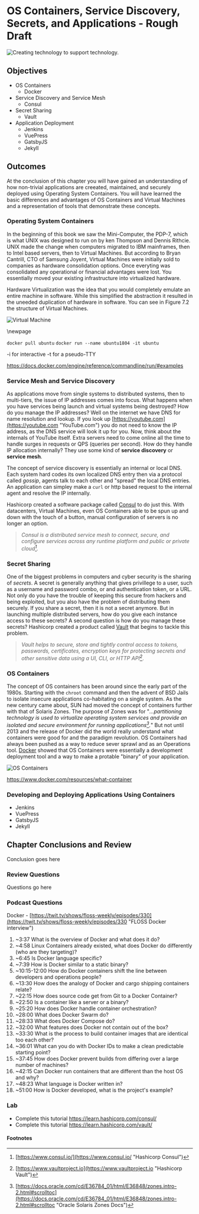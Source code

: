 # OS Containers, Service Discovery, Secrets, and Applications - Rough Draft
![*Creating technology to support technology.*](images/Chapter-Header/Chapter-14/tech_loops-2.png "Tech Loops")

## Objectives

* OS Containers
  + Docker
* Service Discovery and Service Mesh
  + Consul
* Secret Sharing
  + Vault
* Application Deployment
  + Jenkins
  + VuePress
  + GatsbyJS
  + Jekyll

## Outcomes

At the conclusion of this chapter you will have gained an understanding of how non-trivial applications are creeated, maintained, and securely deployed using Operating System Containers.  You will have learned the basic differences and advantages of OS Containers and Virtual Machines and a representation of tools that demonstrate these concepts. 

### Operating System Containers

In the beginning of this book we saw the Mini-Computer, the PDP-7, which is what UNIX was designed to run on by ken Thompson and Dennis Rithcie.  UNIX made the change when computers migrated to IBM mainframes, then to Intel based servers, then to Virtual Machines.  But according to Bryan Cantrill, CTO of Samsung Joyent, Virtual Machines were initially sold to companies as hardware consolidation options.  Once everyting was consolidated any operational or financial advantages were lost.  You essentially moved your existing infrastructure into virtualized hardware.  

Hardware Virtualization was the idea that you would completely emulate an entire machine in software.  While this simplified the abstraction it resulted in the uneeded duplication of hardware in software.  You can see in Figure 7.2 the structure of Virtual Machines.

![*Virtual Machine*](images/Chapter-14/docker/container-vm-whatcontainer_2.png "Virtual Machine Diagram")

\newpage

```docker pull ubuntu```
```docker run --name ubuntu1804 -it ubuntu```

-i for interactive -t for a pseudo-TTY  

https://docs.docker.com/engine/reference/commandline/run/#examples


### Service Mesh and Service Discovery

As applications move from single systems to distributed systems, then to multi-tiers, the issue of IP addresses comes into focus.  What happens when you have services being launch and virtual systems being destroyed?  How do you manage the IP addresses?  Well on the internet we have DNS for name resolution and lookup.  If you look up [https://youtube.com](https://youtube.com "YouTube.com") you do not need to know the IP address, as the DNS service will look it up for you.  Now, think about the internals of YouTube itself.  Extra servers need to come online all the time to handle surges in requests or QPS (queries per second).  How do they handle IP allocation internally?  They use some kind of **service discovery** or **service mesh**.  

The concept of service discovery is essentially an internal or local DNS.  Each system hard codes its own localized DNS entry then via a protocol called *gossip*, agents talk to each other and "spread" the local DNS entries.  An application can simpley make a ```curl``` or http based request to the internal agent and resolve the IP internally.

Hashicorp created a software package called [Consul](https://www.consul.io "Consul") to do just this.  With datacenters, Virtual Machines, even OS Containers able to be spun up and down with the touch of a button, manual configuration of servers is no longer an option.  

> *Consul is a distributed service mesh to connect, secure, and configure services across any runtime platform and public or private cloud[^157].*

### Secret Sharing

One of the biggest problems in computers and cyber security is the sharing of *secrets*.  A secret is generally anything that gives privillege to a user, such as a username and password combo, or and authentication token, or a URL. Not only do you have the trouble of keeping this secure from hackers and being exploited, but you also have the problem of distributing them securely.  If you share a secret, then it is not a secret anymore.  But in launching multiple distributed servers, how do you give each instance access to these secrets?  A second question is how do you manage these secrets? Hashicorp created a product called [Vault](https://www.vaultproject.io "Hashicorp Vault") that begins to tackle this problem.

> *Vault helps to secure, store and tightly control access to tokens, passwords, certificates, encryption keys for protecting secrets and other sensitive data using a UI, CLI, or HTTP API[^158]*.

### OS Containers
  
The concept of OS containers has been around since the early part of the 1980s.  Starting with the ```chroot``` command and then the advent of BSD Jails to isolate insecure applications co-habitating on a single system.  As the new century came about, SUN had moved the concept of containers further with that of Solaris Zones.  The purpose of Zones was for "*...partitioning technology is used to virtualize operating system services and provide an isolated and secure environment for running applications[^159].*"  But not until 2013 and the release of Docker did the world really understand what containers were good for and the paradigm revolution.  OS Containers had always been pushed as a way to reduce sever sprawl and as an Operations tool.  [Docker](https://docker.io "Docker") showed that OS Containers were essentially a development deployment tool and a way to make a protable "binary" of your application.  

![*OS Containers*](images/Chapter-14/docker/docker-containerized-appliction-blue-border_2.png "docker containerized appliction")

https://www.docker.com/resources/what-container

### Developing and Deploying Applications Using Containers

+ Jenkins
+ VuePress
+ GatsbyJS
+ Jekyll

## Chapter Conclusions and Review

Conclusion goes here

### Review Questions

Questions go here

### Podcast Questions

Docker - [https://twit.tv/shows/floss-weekly/episodes/330](https://twit.tv/shows/floss-weekly/episodes/330 "FLOSS Docker interview")

1. ~3:37 What is the overview of Docker and what does it do?
1. ~4:58 Linux Containers already existed, what does Docker do differently (who are they targeting)?
1. ~6:45 Is Docker language specific?
1. ~7:39 How is Docker similar to a static binary?
1. ~10:15-12:00 How do Docker containers shift the line between developers and operations people?
1. ~13:30 How does the analogy of Docker and cargo shipping containers relate?
1. ~22:15 How does source code get from Git to a Docker Container?
1. ~22:50 Is a container like a server or a binary?
1. ~25:20 How does Docker handle container orchestration?
1. ~28:00 What does Docker Swarm do?
1. ~28:33 What does Docker Compose do?
1. ~32:00 What features does Docker not contain out of the box?
1. ~33:30 What is the process to build container images that are identical too each other?
1. ~36:01 What can you do with Docker IDs to make a clean predictable starting point?
1. ~37:45 How does Docker prevent builds from differing over a large number of machines?
1. ~42:15 Can Docker run containers that are different than the host OS and why?
1. ~48:23 What language is Docker written in?
1. ~51:00 How is Docker developed, what is the project's example?

### Lab

* Complete this tutorial https://learn.hashicorp.com/consul/
* Complete this tutorial https://learn.hashicorp.com/vault/

#### Footnotes

[^157]: [https://www.consul.io/](https://www.consul.io/ "Hashicorp Consul")

[^158]: [https://www.vaultproject.io](https://www.vaultproject.io "Hashicorp Vault")

[^159]: [https://docs.oracle.com/cd/E36784_01/html/E36848/zones.intro-2.html#scrolltoc](https://docs.oracle.com/cd/E36784_01/html/E36848/zones.intro-2.html#scrolltoc "Oracle Solaris Zones Docs")
